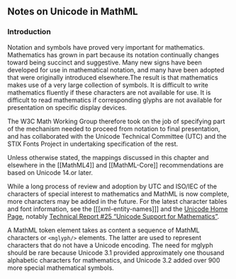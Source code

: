 ## Notes on Unicode in MathML

### Introduction

Notation and symbols have proved very important for
mathematics. Mathematics has grown in part because its notation
continually changes toward being succinct and suggestive. Many new
signs have been developed for use in mathematical notation, and many
have been adopted that were originally introduced elsewhere.The result
is that mathematics makes use of a very large collection of
symbols. It is difficult to write mathematics fluently if these
characters are not available for use. It is difficult to read
mathematics if corresponding glyphs are not available for presentation
on specific display devices.

The W3C Math Working Group therefore took on the job of specifying
part of the mechanism needed to proceed from notation to final
presentation, and has collaborated with the Unicode Technical
Committee (UTC) and the STIX Fonts Project in undertaking
specification of the rest.

Unless otherwise stated, the mappings
discussed in this chapter and elsewhere in the [[MathML4]] and [[MathML-Core]]
recommendations are based on Unicode 14.or later.

While a long process of review and adoption by UTC and ISO/IEC of the
characters of special interest to mathematics and MathML is now
complete, more characters may be added in the future. For the latest
character tables and font information, see the [[[xml-entity-names]]] and
the [Unicode Home Page](http://www.unicode.org/), notably 
[Technical Report #25 “Unicode Support for Mathematics”](http://www.unicode.org/reports/tr25/tr25-8.html).

A MathML token element takes
as content a sequence of MathML characters or `<mglyph/>` elements. The
latter are used to represent characters that do not have a Unicode
encoding. The need for mglyph should be rare because Unicode 3.1
provided approximately one thousand alphabetic characters for
mathematics, and Unicode 3.2 added over 900 more special mathematical
symbols.
